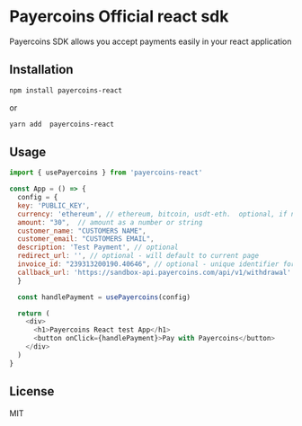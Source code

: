 # Payercoins Official react sdk

Payercoins SDK allows you accept payments easily in your react application

<!-- <img src="https://raw.githubusercontent.com/njokuScript/screenshots/master/react-1.png" alt='screenshot of SDK'  />

<img src="https://raw.githubusercontent.com/njokuScript/screenshots/master/react-2.png" alt='screenshot of SDK'  />

<img src="https://raw.githubusercontent.com/njokuScript/screenshots/master/react-3.png" alt='screenshot of SDK'  />

<img src="https://raw.githubusercontent.com/njokuScript/screenshots/master/react-4.png" alt='screenshot of SDK'  /> -->

## Installation

```sh
npm install payercoins-react
```
or

```sh
yarn add  payercoins-react
```

## Usage

```js
import { usePayercoins } from 'payercoins-react'

const App = () => {
  config = {
  key: 'PUBLIC_KEY',
  currency: 'ethereum', // ethereum, bitcoin, usdt-eth.  optional, if not provided will use your default currencies activated in your account
  amount: "30",  // amount as a number or string
  customer_name: "CUSTOMERS NAME",
  customer_email: "CUSTOMERS EMAIL",
  description: 'Test Payment', // optional
  redirect_url: '', // optional - will default to current page
  invoice_id: "239313200190.40646", // optional - unique identifier for your payment and minLength 8, else we will automatically generate one
  callback_url: 'https://sandbox-api.payercoins.com/api/v1/withdrawal' //This is just a test sandbox
  }

  const handlePayment = usePayercoins(config)

  return (
    <div>
      <h1>Payercoins React test App</h1>
      <button onClick={handlePayment}>Pay with Payercoins</button>
    </div>
  )
}
```

## License

MIT
